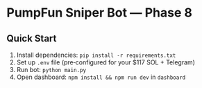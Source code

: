 # PumpFun Sniper Bot — Phase 8

## Quick Start
1. Install dependencies: `pip install -r requirements.txt`
2. Set up `.env` file (pre‑configured for your $117 SOL + Telegram)
3. Run bot: `python main.py`
4. Open dashboard: `npm install && npm run dev` in `dashboard`
